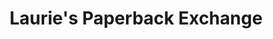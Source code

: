 ---
title: "Laurie's Paperback Exchange"
url: /oregon-city/lauries-paperback-exchange/
shop: books
---